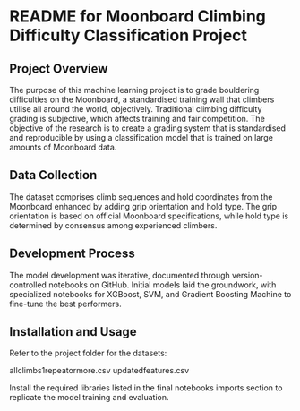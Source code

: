 # README for Moonboard Climbing Difficulty Classification Project
 ## Project Overview
 The purpose of this machine learning project is to grade bouldering difficulties on the Moonboard, a standardised training wall that climbers utilise all around the world, objectively. Traditional climbing difficulty grading is subjective, which affects training and fair competition. The objective of the research is to create a grading system that is standardised and reproducible by using a classification model that is trained on large amounts of Moonboard data.
 ## Data Collection
 The dataset comprises climb sequences and hold coordinates from the Moonboard enhanced by adding grip orientation and hold type. The grip orientation is based on official Moonboard specifications, while hold type is determined by consensus among experienced climbers.
 ## Development Process
 The model development was iterative, documented through version-controlled notebooks on GitHub. Initial models laid the groundwork, with specialized notebooks for XGBoost, SVM, and Gradient Boosting Machine to fine-tune the best performers.
 ## Installation and Usage
 Refer to the project folder for the datasets:
 
allclimbs1repeatormore.csv
updatedfeatures.csv

Install the required libraries listed in the final notebooks imports section to replicate the model training and evaluation.

